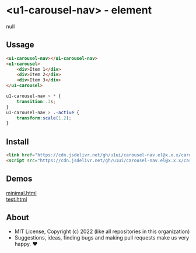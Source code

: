 # &lt;u1-carousel-nav&gt; - element
null

## Ussage

```html
<u1-carousel-nav></u1-carousel-nav>
<u1-carousel>
    <div>Item 1</div>
    <div>Item 2</div>
    <div>Item 3</div>
</u1-carousel>
```

```css
u1-carousel-nav > * {
    transition:.3s;
}
u1-carousel-nav > .-active {
    transform:scale(1.2);
}
```

## Install

```html
<link href="https://cdn.jsdelivr.net/gh/u1ui/carousel-nav.el@x.x.x/carousel-nav.min.css" rel=stylesheet>
<script src="https://cdn.jsdelivr.net/gh/u1ui/carousel-nav.el@x.x.x/carousel-nav.min.js" type=module>
```

## Demos

[minimal.html](http://gcdn.li/u1ui/carousel-nav.el@main/tests/minimal.html)  
[test.html](http://gcdn.li/u1ui/carousel-nav.el@main/tests/test.html)  

## About

- MIT License, Copyright (c) 2022 <u1> (like all repositories in this organization) <br>
- Suggestions, ideas, finding bugs and making pull requests make us very happy. ♥

